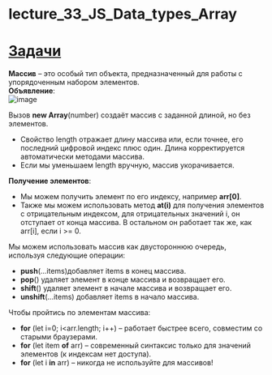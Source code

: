 # lecture_33_JS_Data_types_Array  


#  [Задачи ](https://github.com/schoolteacherMP/lecture_33_JS_Data_types_Array/blob/main/tasks.md)  

**Массив** – это особый тип объекта, предназначенный для работы с упорядоченным набором элементов.  
**Объявление**:  
![image](https://user-images.githubusercontent.com/113675674/213910438-31ac41ef-c586-4b8c-bfdb-2109f7dfbf3c.png)  

Вызов **new Array**(number) создаёт массив с заданной длиной, но без элементов.  
-  Свойство length отражает длину массива или, если точнее, его последний цифровой индекс плюс один. Длина корректируется автоматически методами массива.  
-  Если мы уменьшаем length вручную, массив укорачивается.  

**Получение элементов**:  
- Мы можем получить элемент по его индексу, например **arr[0]**.  
- Также мы можем использовать метод **at(i)** для получения элементов с отрицательным индексом, для отрицательных значений i, он отступает от конца массива. В остальном он работает так же, как arr[i], если i >= 0.  

Мы можем использовать массив как двустороннюю очередь, используя следующие операции:  
- **push**(...items)добавляет items в конец массива.  
- **pop**() удаляет элемент в конце массива и возвращает его.  
- **shift**() удаляет элемент в начале массива и возвращает его.  
- **unshift**(...items) добавляет items в начало массива.  

Чтобы пройтись по элементам массива:  
- **for** (let i=0; i<arr.length; i++) – работает быстрее всего, совместим со старыми браузерами.  
- **for** (let item **of** arr) – современный синтаксис только для значений элементов (к индексам нет доступа).  
- **for** (let i **in** arr) – никогда не используйте для массивов!  
